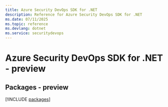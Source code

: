 ```yaml
---
title: Azure Security DevOps SDK for .NET
description: Reference for Azure Security DevOps SDK for .NET
ms.date: 07/11/2025
ms.topic: reference
ms.devlang: dotnet
ms.service: securitydevops
---
```

# Azure Security DevOps SDK for .NET - preview
## Packages - preview
[!INCLUDE [packages](security-devops-index.md)]